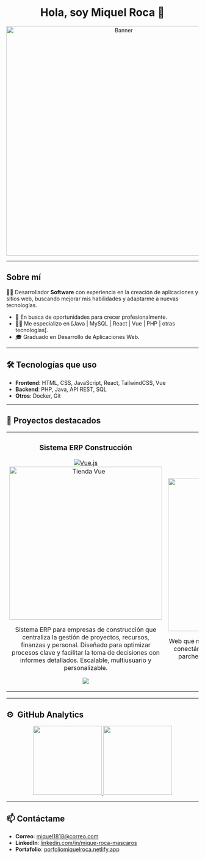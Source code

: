 <div align="center">
<h1 align="center">Hola, soy Miquel Roca 👋</h1>
</div>

<div align="center">
  <img src="https://imgur.com/y9XXVta.png" alt="Banner" width="600"/>
</div>


<!-- <div align="center">
[![GitHub followers](https://img.shields.io/github/followers/MiquelRoca18?style=social)](https://github.com/MiquelRoca18)
[![LinkedIn](https://img.shields.io/badge/-LinkedIn-blue?style=social&logo=linkedin&logoColor=white)](https://www.linkedin.com/in/miquel-roca-mascaros/)
</div> -->

---

## Sobre mí

👨‍💻 Desarrollador **Software** con experiencia en la creación de aplicaciones y sitios web, buscando mejorar mis habilidades y adaptarme a nuevas tecnologías.

- 🚀 En busca de oportunidades para crecer profesionalmente.
- 🧑‍🎓 Me especializo en [Java | MySQL | React | Vue | PHP | otras tecnologías].
- 🎓 Graduado en Desarrollo de Aplicaciones Web.

---

## 🛠️ Tecnologías que uso

- **Frontend**: HTML, CSS, JavaScript, React, TailwindCSS, Vue
- **Backend**: PHP, Java, API REST, SQL
- **Otros**: Docker, Git

---

## 🌟 Proyectos destacados

<table>
<tr>
<td width="50%">
  <div align="center">
    <h3>Sistema ERP Construcción</h3>
    <a href="https://vuejs.org/v2/guide/" target="_blank">
      <img src="https://img.shields.io/badge/Powered%20by-Vue.js-green?style=for-the-badge&logo=vue.js&logoColor=white" alt="Vue.js">
    </a>
    <a href="https://github.com/MiquelRoca18/sistema-erp-construccion" target="_blank">
      <img src="https://i.imgur.com/K76Tp7N.png" width="400" alt="Tienda Vue">
    </a>
    <p>Sistema ERP para empresas de construcción que centraliza la gestión de proyectos, recursos, finanzas y personal. Diseñado para optimizar procesos clave y facilitar la toma de decisiones con informes detallados. Escalable, multiusuario y personalizable.</p>
    <p>
      <a href="https://github.com/MiquelRoca18/sistema-erp-construccion" target="_blank">
        <img src="https://img.shields.io/badge/-Ver Código-80ffaa?style=for-the-badge&logo=github&logoColor=black">
      </a>
    </p>
  </div>
</td>

  
<td width="50%">
<div align="center">
<h3>Astro SpaceX</h3>
<a href="https://astro.build/docs" target="_blank">
<img src="https://img.shields.io/badge/Powered%20by-Astro-blue?style=for-the-badge&logo=astro&logoColor=white" alt="Astro">
</a>
<a href="https://github.com/MiquelRoca18/astroSpaceX" target="_blank">
<img src="https://imgur.com/5uWPzem.png" width="400" alt="Astro SpaceX"></a>
<p>Web que muestra todos los lanzamientos de SpaceX conectándose a su API. Incluye número de vuelo, parche, descripción y estado del lanzamiento.</p>
<p>
<a href="https://github.com/MiquelRoca18/astroSpaceX" target="_blank">
<img src="https://img.shields.io/badge/-Ver Código-ff9?style=for-the-badge&logo=github&logoColor=black">
</a>
</p>
</div>
</td>
</tr>
</table>

---

## ⚙️ &nbsp;GitHub Analytics

<p align="center">
<a href="https://github.com/MiquelRoca18">
  <img height="180em" src="https://github-readme-stats-eight-theta.vercel.app/api?username=MiquelRoca18&show_icons=true&theme=algolia&include_all_commits=true&count_private=true"/>
  <img height="180em" src="https://github-readme-stats-eight-theta.vercel.app/api/top-langs/?username=MiquelRoca18&layout=compact&langs_count=8&theme=algolia"/>
</a>
</p>

---

## 📫 Contáctame

- **Correo**: [miquel1818@correo.com](mailto:miquel1818@correo.com)
- **LinkedIn**: [linkedin.com/in/mique-roca-mascaros](https://www.linkedin.com/in/miquel-roca-mascaros/)
- **Portafolio**: [porfoliomiquelroca.netlify.app](https://portafoliomiquelroca.netlify.app/)
